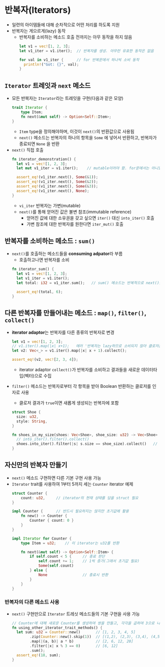 # 반복자(Iterators)
* 일련의 아이템들에 대해 순차적으로 어떤 처리를 하도록 지원
* 반복자는 게으르게(lazy) 동작
  - 반복자를 소비하는 메소드 호출 전까지는 아무 동작을 하지 않음
    ```rust
    let v1 = vec![1, 2, 3];
    let v1_iter = v1.iter();  // 반복자를 생성. 아무런 유효한 동작은 없음

    for val in v1_iter {      // for 반복문에서 하나씩 소비 동작
      println!("Got: {}", val);
    }
    ```
## `Iterator` 트레잇과 `next` 메소드
* 모든 반복자는 `Iterator`라는 트레잇을 구현(다음과 같은 모양)
  ```rust
  trait Iterator {
      type Item;
      fn next(&mut self) -> Option<Self::Item>;
  }
  ```
  - `Item` type을 정의해야하며, 이것이 `next()`의 반환값으로 사용됨
  - `next()` 메소드는 반복자의 하나의 항목을 `Some` 에 넣어서 반환하고, 반복자가 종료되면 `None` 을 반환
* `next()` 직접 호출
  ```rust
  fn iterator_demonstration() {
    let v1 = vec![1, 2, 3];
    let mut v1_iter = v1.iter();    // mutable이어야 함. for문에서는 아니었음

    assert_eq!(v1_iter.next(), Some(&1));
    assert_eq!(v1_iter.next(), Some(&2));
    assert_eq!(v1_iter.next(), Some(&3));
    assert_eq!(v1_iter.next(), None);
  }
  ```
  * `vi_iter` 반복자는 가변(mutable)
  * `next()`를 통해 얻어진 값은 불변 참조(immutable reference)
    - 얻어진 값에 대한 소유권을 갖고 싶으면 `iter()` 대신 `into_iter()` 호출
    - 가변 참조에 대한 반복자를 원한다면 `iter_mut()` 호출

## 반복자를 소비하는 메소드 : `sum()`
* `next()`를 호출하는 메소드들을 **consuming adpator**라 부름
  - 호출하고나면 반복자를 소비
  ```rust
  fn iterator_sum() {
    let v1 = vec![1, 2, 3];
    let v1_iter = v1.iter();
    let total: i32 = v1_iter.sum();   // sum() 메소드는 반복적으로 next()를 호출하며 소비

    assert_eq!(total, 6);
  }
  ```

## 다른 반복자를 만들어내는 메소드 : `map()`, `filter()`, `collect()`
* **iterator adaptor**는 반복자를 다른 종류의 반복자로 변경
  ```rust
  let v1 = vec![1, 2, 3];
  // v1.iter().map(|x| x+1);   에러 '반복자는 lazy하므로 소비되지 않아 클로저는 수행되지 않음
  let v2: Vec<_> = v1.iter().map(|x| x + 1).collect();

  assert_eq!(v2, vec![2, 3, 4]);
  ```
  - iterator adaptor `collect()`가 반복자를 소비하고 결과들을 새로운 데이터타입(벡터)으로 수집

* `filter()` 메소드는 반복자로부터 각 항목을 받아 Boolean 반환하는 클로저를 인자로 사용
  - 클로저 결과가 `true`이면 새롭게 생성되는 반복자에 포함
  ```rust
  struct Shoe {
    size: u32,
    style: String,
  }

  fn shoes_in_my_size(shoes: Vec<Shoe>, shoe_size: u32) -> Vec<Shoe> {
    // into_iter().filter().collect()
    shoes.into_iter().filter(|s| s.size == shoe_size).collect()   // shoe_size 변수 캡쳐
  }
  ```

## 자신만의 반복자 만들기
* `next()` 메소드 구현하면 다른 기본 구현 사용 가능
* `Iterator` trait를 사용하여 1부터 5까지 세는 `Counter` iterator 예제
  ```rust
  struct Counter {
      count: u32,     // iterator의 현재 상태를 담을 struct 필요
  }

  impl Counter {      // 반드시 필요하지는 않지만 초기값에 활용
      fn new() -> Counter {
          Counter { count: 0 }
      }
  }

  impl Iterator for Counter {
      type Item = u32;    // 이 iterator는 u32를 반환

      fn next(&mut self) -> Option<Self::Item> {
          if self.count < 5 {     // 종료 판단
              self.count += 1;    // 1씩 증가(그래서 초기값 필요)
              Some(self.count)
          } else {
              None                // 종료시 반환
          }
      }
  }
  ```

### 반복자의 다른 메소드 사용
* `next()` 구현만으로 `Iterator` 트레싯 메소드들의 기본 구현을 사용 가능
  ```rust
  // Counter에 대해 새로운 Counter를 생성하여 쌍을 만들고, 각각을 곱하여 3으로 나누어지는 값들만 걸러 합을 구함
  fn using_other_iterator_trait_methods() {
    let sum: u32 = Counter::new()       // [1, 2, 3, 4, 5]
          .zip(Counter::new().skip(1))  // [(1,2), (2,3), (3,4), (4,5)]
          .map(|(a, b)| a * b)          // [2, 6, 12, 20]
          .filter(|x| x % 3 == 0)       // [6, 12]
          .sum();
    assert_eq!(18, sum);
  }
  ```
